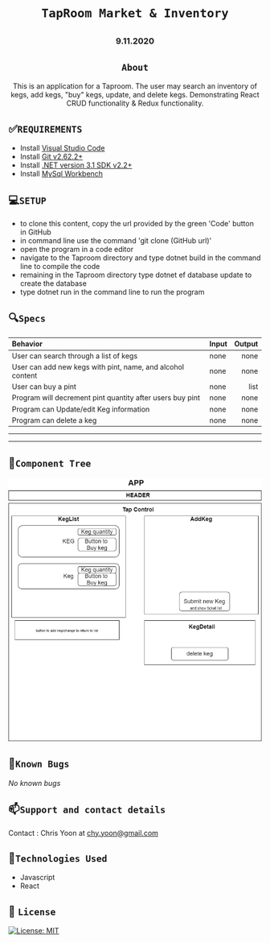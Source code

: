 # <h1 align = "center"> `TapRoom Market & Inventory`

## <h3 align = "center">  9.11.2020

## <h2 align = "center"> `About`

<p align = "center"> This is an application for a Taproom. The user may search an inventory of kegs, add kegs, "buy" kegs, update, and delete kegs. Demonstrating React CRUD functionality & Redux functionality.

## **✅`REQUIREMENTS`**
* Install [Visual Studio Code](https://code.visualstudio.com/)
* Install [Git v2.62.2+](https://git-scm.com/downloads/)
* Install [.NET version 3.1 SDK v2.2+](https://dotnet.microsoft.com/download/dotnet-core/2.2)
* Install [MySql Workbench](https://www.mysql.com/products/workbench/)

## **💻`SETUP`**
* to clone this content, copy the url provided by the green 'Code' button in GitHub
* in command line use the command 'git clone (GitHub url)'
* open the program in a code editor
* navigate to the Taproom directory and type dotnet build in the command line to compile the code
* remaining in the Taproom directory type dotnet ef database update to create the database
* type dotnet run in the command line to run the program


## 🔍`Specs`

| Behavior    | Input | Output |
| :---------- | ----- | -----: |
| User can search through a list of kegs | none | none |
| User can add new kegs with pint, name, and alcohol content | none | none |
| User can buy a pint | none | list |
| Program will decrement pint quantity after users buy pint | none | none |
| Program can Update/edit Keg information| none | none |
| Program can delete a keg | none | none |

--------
--------
## 🐛`Component Tree`
![ProjectComponent](./README-Images/taproom.png)

## 🐛`Known Bugs`

_No known bugs_

## 📫`Support and contact details`

Contact : Chris Yoon at chy.yoon@gmail.com

## 🔧`Technologies Used`

* Javascript
* React


## **📘 `License`**
[![License: MIT](https://img.shields.io/badge/License-MIT-yellow.svg)](https://opensource.org/licenses/MIT)
